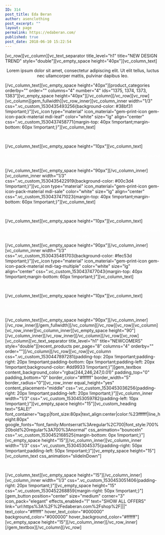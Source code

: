 ```yaml
---
ID: 314
post_title: Eda Beran
author: asenclothing
post_excerpt: ""
layout: page
permalink: https://edaberan.com/
published: true
post_date: 2018-06-10 15:22:54
---
```

[vc_row][vc_column][vc_text_separator title_level="h1" title="NEW DESIGN TREND" style="double"][vc_empty_space height="40px"][vc_column_text]
<p class="styled-subtitle" style="text-align: center;">Lorem ipsum dolor sit amet, consectetur adipiscing elit. Ut elit tellus, luctus nec ullamcorper mattis, pulvinar dapibus leo.</p>
[/vc_column_text][vc_empty_space height="40px"][product_categories orderby="" order="" columns="4" number="4" ids="1375, 1374, 1373, 1383"][vc_empty_space height="40px"][/vc_column][/vc_row][vc_row][vc_column][gem_fullwidth][vc_row_inner][vc_column_inner width="1/3" css=".vc_custom_1530435493256{background-color: #38bf31 !important;}"][vc_icon type="material" icon_material="gem-print-icon gem-icon-pack-material mdi-leaf" color="white" size="lg" align="center" css=".vc_custom_1530437458771{margin-top: 40px !important;margin-bottom: 60px !important;}"][vc_column_text]
<p class="title-h3" style="text-align: center;"><span style="color: #ffffff;">SEASON TRENDS</span></p>
[/vc_column_text][vc_empty_space height="10px"][vc_column_text]
<p class="styled-subtitle" style="text-align: center;"><span style="color: #ffffff;">Hooray!~ asdad q3rq qe fqe fqwdf 124 acf as235 232 sdfdaf assdasd asasd as asd</span></p>
[/vc_column_text][vc_empty_space height="90px"][/vc_column_inner][vc_column_inner width="1/3" css=".vc_custom_1530435422919{background-color: #00c3d4 !important;}"][vc_icon type="material" icon_material="gem-print-icon gem-icon-pack-material mdi-sale" color="white" size="lg" align="center" css=".vc_custom_1530437471023{margin-top: 40px !important;margin-bottom: 60px !important;}"][vc_column_text]
<p class="title-h3" style="text-align: center;"><span style="color: #ffffff;">MEGA SALES</span></p>
[/vc_column_text][vc_empty_space height="10px"][vc_column_text]
<p class="styled-subtitle" style="text-align: center;"><span style="color: #ffffff;">Hooray!~ asdad q3rq qe fqe fqwdf 124 acf as235 232 sdfdaf assdasd asasd as asd</span></p>
[/vc_column_text][vc_empty_space height="90px"][/vc_column_inner][vc_column_inner width="1/3" css=".vc_custom_1530435481703{background-color: #fec53d !important;}"][vc_icon type="material" icon_material="gem-print-icon gem-icon-pack-material mdi-tag-multiple" color="white" size="lg" align="center" css=".vc_custom_1530437477043{margin-top: 40px !important;margin-bottom: 60px !important;}"][vc_column_text]
<p class="title-h3" style="text-align: center;"><span style="color: #ffffff;">SPECIAL OFFERS</span></p>
[/vc_column_text][vc_empty_space height="10px"][vc_column_text]
<p class="styled-subtitle" style="text-align: center;"><span style="color: #ffffff;">Hooray!~ asdad q3rq qe fqe fqwdf 124 acf as235 232 sdfdaf assdasd asasd as asd</span></p>
[/vc_column_text][vc_empty_space height="90px"][/vc_column_inner][/vc_row_inner][/gem_fullwidth][/vc_column][/vc_row][vc_row][vc_column][vc_row_inner][vc_column_inner][vc_empty_space height="90"][/vc_column_inner][/vc_row_inner][/vc_column][/vc_row][vc_row][vc_column][vc_text_separator title_level="h1" title="NEWCOMERS" style="double"][recent_products per_page="8" columns="4" orderby="" order=""][/vc_column][/vc_row][vc_row][vc_column css=".vc_custom_1530447897281{padding-top: 20px !important;padding-right: 20px !important;padding-bottom: 0px !important;padding-left: 20px !important;background-color: #dd9933 !important;}"][gem_textbox content_background_color="rgba(244,246,247,0.01)" padding_top="0" padding_bottom="0" border_color="#ffffff" border_width="5" border_radius="0"][vc_row_inner equal_height="yes" content_placement="middle" css=".vc_custom_1530453036256{padding-right: 20px !important;padding-left: 20px !important;}"][vc_column_inner width="1/3" css=".vc_custom_1530453059782{padding-left: 10px !important;}"][vc_empty_space height="15"][vc_custom_heading text="SALE!" font_container="tag:p|font_size:80px|text_align:center|color:%23ffffff|line_height:80px" google_fonts="font_family:Montserrat%3Aregular%2C700|font_style:700%20bold%20regular%3A700%3Anormal" css_animation="bounceIn" css=".vc_custom_1530452168525{margin-bottom: 0px !important;}"][vc_empty_space height="15"][/vc_column_inner][vc_column_inner width="1/3" css=".vc_custom_1530453045375{padding-right: 50px !important;padding-left: 50px !important;}"][vc_empty_space height="15"][vc_column_text css_animation="slideInDown"]
<p class="styled-subtitle" style="text-align: center;"><strong><span style="color: #ffffff;">Awesome Mega Sale -90%</span></strong>
<strong><span style="color: #ffffff;">Off For All Collection</span></strong>
<strong><span style="color: #ffffff;">During This Season!</span></strong></p>
[/vc_column_text][vc_empty_space height="15"][/vc_column_inner][vc_column_inner width="1/3" css=".vc_custom_1530453051406{padding-right: 20px !important;}"][vc_empty_space height="15" css=".vc_custom_1530452268859{margin-right: 50px !important;}"][gem_button position="center" size="medium" corner="3" icon_pack="elegant" effects_enabled="1" text="SHOW ALL OFFERS" link="url:https%3A%2F%2Fedaberan.com%2Fshop%2F|||" text_color="#ffffff" hover_text_color="#000000" background_color="#000000" hover_background_color="#ffffff"][vc_empty_space height="15"][/vc_column_inner][/vc_row_inner][/gem_textbox][/vc_column][/vc_row]